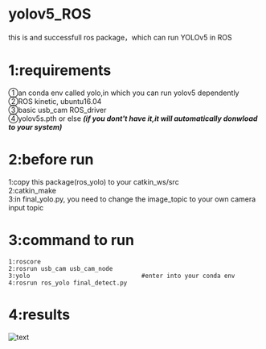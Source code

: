 # yolov5_ROS
this is and successfull ros package，which can run YOLOv5 in ROS 

# 1:requirements
①an conda env called yolo,in which you can run yolov5 dependently  
②ROS kinetic, ubuntu16.04  
③basic usb_cam ROS_driver  
④yolov5s.pth or else ***(if you dont't have it,it will automatically donwload to your system)***

# 2:before run
1:copy this package(ros_yolo) to your catkin_ws/src  
2:catkin_make  
3:in final_yolo.py, you need to change the image_topic to your own camera input topic  

# 3:command to run
```
1:roscore
2:rosrun usb_cam usb_cam_node  
3:yolo                               #enter into your conda env
4:rosrun ros_yolo final_detect.py  
```
# 4:results
![text](https://github.com/qianmin/yolov5_ROS/blob/main/readme/yolo.png)


